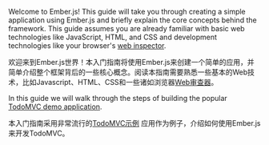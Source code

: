 Welcome to Ember.js! This guide will take you through creating a simple application using Ember.js and briefly explain the core concepts behind the framework. This guide assumes you are already familiar with basic web technologies like JavaScript, HTML, and CSS and development technologies like your browser's [web inspector](https://developers.google.com/chrome-developer-tools/).

欢迎来到Ember.js世界！本入门指南将使用Ember.js来创建一个简单的应用，并简单介绍整个框架背后的一些核心概念。阅读本指南需要熟悉一些基本的Web技术，比如Javascript、HTML、CSS和一些诸如浏览器[Web审查器](https://developers.google.com/chrome-developer-tools/)。

In this guide we will walk through the steps of building the popular [TodoMVC demo application](http://todomvc.com).

本入门指南采用非常流行的[TodoMVC示例](http://todomvc.com) 应用作为例子，介绍如何使用Ember.js来开发TodoMVC。
